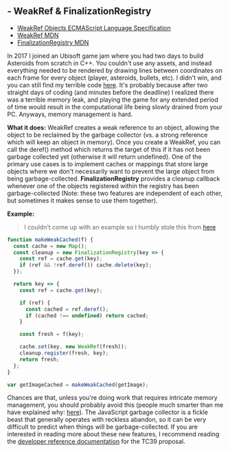 ## - WeakRef & FinalizationRegistry

- [WeakRef Objects ECMAScript Language Specification](https://tc39.es/ecma262/multipage/managing-memory.html#sec-weak-ref-objects)
- [WeakRef MDN](https://developer.mozilla.org/en-US/docs/Web/JavaScript/Reference/Global_Objects/WeakRef)
- [FinalizationRegistry MDN](https://developer.mozilla.org/en-US/docs/Web/JavaScript/Reference/Global_Objects/FinalizationRegistry)

In 2017 I joined an Ubisoft game jam where you had two days to build Asteroids from scratch in C++. You couldn't use any assets, and instead everything needed to be rendered by drawing lines between coordinates on each frame for every object (player, asteroids, bullets, etc). I didn't win, and you can still find my terrible code [here](https://github.com/brewsterbhg/Blasteroids/tree/master/GameTest/App). It's probably because after two straight days of coding (and minutes before the deadline) I realized there was a terrible memory leak, and playing the game for any extended period of time would result in the computational life being slowly drained from your PC. Anyways, memory management is hard.

**What it does:** WeakRef creates a weak reference to an object, allowing the object to be reclaimed by the garbage collector (vs. a strong reference which will keep an object in memory). Once you create a WeakRef, you can call the <span className="code">deref()</span> method which returns the target of <span className="code">this</span> if it has not been garbage collected yet (otherwise it will return <span className="code">undefined</span>). One of the primary use cases is to implement caches or mappings that store large objects where we don't necessarily want to prevent the large object from being garbage-collected. **FinalizationRegistry** provides a cleanup callback whenever one of the objects registered within the registry has been garbage-collected (Note: these two features are independent of each other, but sometimes it makes sense to use them together).

**Example:**

> I couldn't come up with an example so I humbly stole this from [here](https://github.com/tc39/proposal-weakrefs/blob/master/README.md#weak-caches)

```js
function makeWeakCached(f) {
  const cache = new Map();
  const cleanup = new FinalizationRegistry(key => {
    const ref = cache.get(key);
    if (ref && !ref.deref()) cache.delete(key);
  });

  return key => {
    const ref = cache.get(key);

    if (ref) {
      const cached = ref.deref();
      if (cached !== undefined) return cached;
    }

    const fresh = f(key);

    cache.set(key, new WeakRef(fresh));
    cleanup.register(fresh, key);
    return fresh;
  };
}

var getImageCached = makeWeakCached(getImage);
```

Chances are that, unless you're doing work that requires intricate memory management, you should probably avoid this (people much smarter than me have explained why: [here](https://github.com/tc39/proposal-weakrefs/blob/master/README.md#a-note-of-caution)). The JavaScript garbage collector is a fickle beast that generally operates with reckless abandon, so it can be very difficult to predict when things will be garbage-collected. If you are interested in reading more about these new features, I recommend reading the [developer reference documentation](https://github.com/tc39/proposal-weakrefs/blob/master/reference.md) for the TC39 proposal.